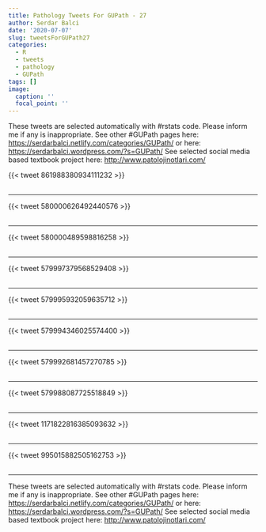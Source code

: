 ```yaml
---
title: Pathology Tweets For GUPath - 27
author: Serdar Balci
date: '2020-07-07'
slug: tweetsForGUPath27
categories:
  - R
  - tweets
  - pathology
  - GUPath
tags: []
image:
  caption: ''
  focal_point: ''
---
```



These tweets are selected automatically with #rstats code. Please inform me if any is inappropriate.
See other #GUPath pages here: https://serdarbalci.netlify.com/categories/GUPath/  or here: https://serdarbalci.wordpress.com/?s=GUPath/ 
See selected social media based textbook project here: http://www.patolojinotlari.com/

{{< tweet 861988380934111232 >}}
<br>
<br>
<hr>
{{< tweet 580000626492440576 >}}
<br>
<br>
<hr>
{{< tweet 580000489598816258 >}}
<br>
<br>
<hr>
{{< tweet 579997379568529408 >}}
<br>
<br>
<hr>
{{< tweet 579995932059635712 >}}
<br>
<br>
<hr>
{{< tweet 579994346025574400 >}}
<br>
<br>
<hr>
{{< tweet 579992681457270785 >}}
<br>
<br>
<hr>
{{< tweet 579988087725518849 >}}
<br>
<br>
<hr>
{{< tweet 1171822816385093632 >}}
<br>
<br>
<hr>
{{< tweet 995015882505162753 >}}
<br>
<br>
<hr>


These tweets are selected automatically with #rstats code. Please inform me if any is inappropriate.
See other #GUPath pages here: https://serdarbalci.netlify.com/categories/GUPath/  or here: https://serdarbalci.wordpress.com/?s=GUPath/ 
See selected social media based textbook project here: http://www.patolojinotlari.com/
